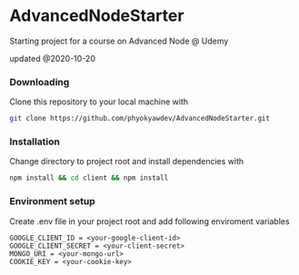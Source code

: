 # AdvancedNodeStarter

Starting project for a course on Advanced Node @ Udemy

updated @2020-10-20

### Downloading

Clone this repository to your local machine with

```bash
git clone https://github.com/phyokyawdev/AdvancedNodeStarter.git
```

### Installation

Change directory to project root and install dependencies with

```bash
npm install && cd client && npm install
```

### Environment setup

Create .env file in your project root and add following enviroment variables

```
GOOGLE_CLIENT_ID = <your-google-client-id>
GOOGLE_CLIENT_SECRET = <your-client-secret>
MONGO_URI = <your-mongo-url>
COOKIE_KEY = <your-cookie-key>
```
